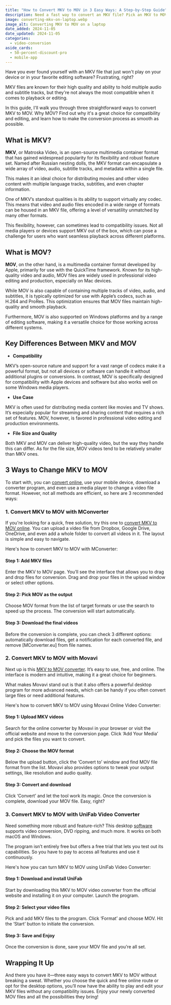 ```yaml
---
title: "How to Convert MKV to MOV in 3 Easy Ways: A Step-by-Step Guide"
description: Need a fast way to convert an MKV file? Pick an MKV to MOV converter that suits your needs and follow these simple steps to get the job done.
image: converting-mkv-on-laptop.webp
image_alt: Converting MKV to MOV on a laptop
date_added: 2024-11-05
date_updated: 2024-11-05
categories:
  - video-conversion
aside_cards:
  - 50-percent-discount-pro
  - mobile-app
---
```


Have you ever found yourself with an MKV file that just won't play on your device or in your favorite editing software? Frustrating, right? 

MKV files are known for their high quality and ability to hold multiple audio and subtitle tracks, but they're not always the most compatible when it comes to playback or editing. 

In this guide, I'll walk you through three straightforward ways to convert MKV to MOV. Why MOV? Find out why it's a great choice for compatibility and editing, and learn how to make the conversion process as smooth as possible.

## What is MKV?

**MKV**, or Matroska Video, is an open-source multimedia container format that has gained widespread popularity for its flexibility and robust feature set. Named after Russian nesting dolls, the MKV format can encapsulate a wide array of video, audio, subtitle tracks, and metadata within a single file. 

This makes it an ideal choice for distributing movies and other video content with multiple language tracks, subtitles, and even chapter information.

One of MKV’s standout qualities is its ability to support virtually any codec. This means that video and audio files encoded in a wide range of formats can be housed in an MKV file, offering a level of versatility unmatched by many other formats. 

This flexibility, however, can sometimes lead to compatibility issues. Not all media players or devices support MKV out of the box, which can pose a challenge for users who want seamless playback across different platforms.

## What is MOV?

**MOV**, on the other hand, is a multimedia container format developed by Apple, primarily for use with the QuickTime framework. Known for its high-quality video and audio, MOV files are widely used in professional video editing and production, especially on Mac devices. 

While MOV is also capable of containing multiple tracks of video, audio, and subtitles, it is typically optimized for use with Apple’s codecs, such as H.264 and ProRes. This optimization ensures that MOV files maintain high-quality and smooth playback. 

Furthermore, MOV is also supported on Windows platforms and by a range of editing software, making it a versatile choice for those working across different systems.

## Key Differences Between MKV and MOV

* **Compatibility**

MKV’s open-source nature and support for a vast range of codecs make it a powerful format, but not all devices or software can handle it without additional plugins or conversions. In contrast, MOV is specifically designed for compatibility with Apple devices and software but also works well on some Windows media players.

* **Use Case**

MKV is often used for distributing media content like movies and TV shows. It’s especially popular for streaming and sharing content that requires a rich set of features. MOV, however, is favored in professional video editing and production environments.

* **File Size and Quality**

Both MKV and MOV can deliver high-quality video, but the way they handle this can differ. As for the file size, MOV videos tend to be relatively smaller than MKV ones.

## 3 Ways to Change MKV to MOV

To start with, you can [convert online](https://mconverter.eu/blog/files-and-formats-to-convert-with-online-converter/), use your mobile device, download a converter program, and even use a media player to change a video file format. However, not all methods are efficient, so here are 3 recommended ways:

### 1. Convert MKV to MOV with MConverter

If you're looking for a quick, free solution, try this one to [convert MKV to MOV online](https://mconverter.eu/convert/mkv/mov/). You can upload a video file from Dropbox, Google Drive, OneDrive, and even add a whole folder to convert all videos in it. The layout is simple and easy to navigate.

Here's how to convert MKV to MOV with MConverter:

#### Step 1: Add MKV files

Enter the MKV to MOV page. You’ll see the interface that allows you to drag and drop files for conversion. Drag and drop your files in the upload window or select other options.

#### Step 2: Pick MOV as the output

Choose MOV format from the list of target formats or use the search to speed up the process. The conversion will start automatically.

#### Step 3: Download the final videos

Before the conversion is complete, you can check 3 different options: automatically download files, get a notification for each converted file, and remove \[MConverter.eu\] from file names.

### 2. Convert MKV to MOV with Movavi

Next up is this [MKV to MOV converter](https://www.movavi.com/video-converter/convert-mkv-to-mov.html). It’s easy to use, free, and online. The interface is modern and intuitive, making it a great choice for beginners. 

What makes Movavi stand out is that it also offers a powerful desktop program for more advanced needs, which can be handy if you often convert large files or need additional features. 

Here's how to convert MKV to MOV using Movavi Online Video Converter:

#### Step 1: Upload MKV videos

Search for the online converter by Movavi in your browser or visit the official website and move to the conversion page. Click ‘Add Your Media’ and pick the files you want to convert.

#### Step 2: Choose the MOV format

Below the upload button, click the ‘Convert to’ window and find MOV file format from the list. Movavi also provides options to tweak your output settings, like resolution and audio quality.

#### Step 3: Convert and download

Click ‘Convert’ and let the tool work its magic. Once the conversion is complete, download your MOV file. Easy, right?

### 3. Convert MKV to MOV with UniFab Video Converter

Need something more robust and feature-rich? This desktop <a href="https://www.dvdfab.cn/unifab-ai.htm?trackid=resource_normal_banner_productbtn" target="_blank" rel="nofollow noopener">software</a> supports video conversion, DVD ripping, and much more. It works on both macOS and Windows.

The program isn’t entirely free but offers a free trial that lets you test out its capabilities. So you have to pay to access all features and use it continuously. 

Here's how you can turn MKV to MOV using UniFab Video Converter:

#### Step 1: Download and install UniFab

Start by downloading this MKV to MOV video converter from the official website and installing it on your computer. Launch the program.

#### Step 2: Select your video files

Pick and add MKV files to the program. Click ‘Format’ and choose MOV. Hit the ‘Start’ button to initiate the conversion.

#### Step 3: Save and Enjoy

Once the conversion is done, save your MOV file and you’re all set.

## Wrapping It Up

And there you have it—three easy ways to convert MKV to MOV without breaking a sweat. Whether you choose the quick and free online route or opt for the desktop options, you’ll now have the ability to play and edit your MKV files without any compatibility issues. Enjoy your newly converted MOV files and all the possibilities they bring!